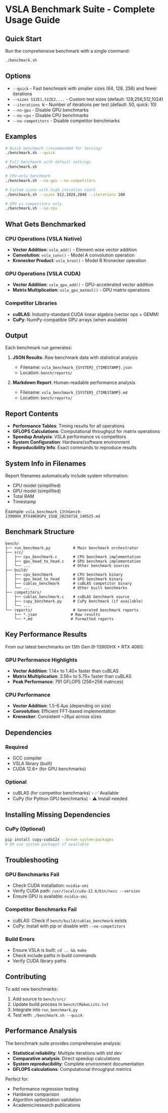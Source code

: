 # VSLA Benchmark Suite - Complete Usage Guide

## Quick Start

Run the comprehensive benchmark with a single command:

```bash
./benchmark.sh
```

## Options

- `--quick` - Fast benchmark with smaller sizes (64, 128, 256) and fewer iterations
- `--sizes SIZE1,SIZE2,...` - Custom test sizes (default: 128,256,512,1024)
- `--iterations N` - Number of iterations per test (default: 50, quick: 10)
- `--no-gpu` - Disable GPU benchmarks
- `--no-cpu` - Disable CPU benchmarks  
- `--no-competitors` - Disable competitor benchmarks

## Examples

```bash
# Quick benchmark (recommended for testing)
./benchmark.sh --quick

# Full benchmark with default settings
./benchmark.sh

# CPU-only benchmark
./benchmark.sh --no-gpu --no-competitors

# Custom sizes with high iteration count
./benchmark.sh --sizes 512,1024,2048 --iterations 100

# GPU vs competitors only
./benchmark.sh --no-cpu
```

## What Gets Benchmarked

### CPU Operations (VSLA Native)
- **Vector Addition**: `vsla_add()` - Element-wise vector addition
- **Convolution**: `vsla_conv()` - Model A convolution operation 
- **Kronecker Product**: `vsla_kron()` - Model B Kronecker operation

### GPU Operations (VSLA CUDA)
- **Vector Addition**: `vsla_gpu_add()` - GPU-accelerated vector addition
- **Matrix Multiplication**: `vsla_gpu_matmul()` - GPU matrix operations

### Competitor Libraries
- **cuBLAS**: Industry-standard CUDA linear algebra (vector ops + GEMM)
- **CuPy**: NumPy-compatible GPU arrays (when available)

## Output

Each benchmark run generates:

1. **JSON Results**: Raw benchmark data with statistical analysis
   - Filename: `vsla_benchmark_{SYSTEM}_{TIMESTAMP}.json`
   - Location: `bench/reports/`

2. **Markdown Report**: Human-readable performance analysis
   - Filename: `vsla_benchmark_{SYSTEM}_{TIMESTAMP}.md`
   - Location: `bench/reports/`

## Report Contents

- **Performance Tables**: Timing results for all operations
- **GFLOPS Calculations**: Computational throughput for matrix operations
- **Speedup Analysis**: VSLA performance vs competitors
- **System Configuration**: Hardware/software environment
- **Reproducibility Info**: Exact commands to reproduce results

## System Info in Filenames

Report filenames automatically include system information:
- CPU model (simplified)
- GPU model (simplified) 
- Total RAM
- Timestamp

Example: `vsla_benchmark_13thGeni9-13900HX_RTX4060GPU_15GB_20250716_140525.md`

## Benchmark Structure

```
bench/
├── run_benchmark.py          # Main benchmark orchestrator
├── src/
│   ├── cpu_benchmark.c       # CPU benchmark implementation
│   ├── gpu_head_to_head.c    # GPU benchmark implementation
│   └── ...                   # Other benchmark sources
├── build/
│   ├── cpu_benchmark         # CPU benchmark binary
│   ├── gpu_head_to_head      # GPU benchmark binary
│   ├── cublas_benchmark      # cuBLAS competitor binary
│   └── ...                   # Other built benchmarks
├── competitors/
│   ├── cublas_benchmark.c    # cuBLAS benchmark source
│   ├── cupy_benchmark.py     # CuPy benchmark (if available)
│   └── ...
└── reports/                  # Generated benchmark reports
    ├── *.json               # Raw results
    └── *.md                 # Formatted reports
```

## Key Performance Results

From our latest benchmarks on 13th Gen i9-13900HX + RTX 4060:

### GPU Performance Highlights
- **Vector Addition**: 1.14× to 1.40× faster than cuBLAS
- **Matrix Multiplication**: 3.56× to 5.75× faster than cuBLAS
- **Peak Performance**: 791 GFLOPS (256×256 matrices)

### CPU Performance
- **Vector Addition**: 1.5-6.4μs (depending on size)
- **Convolution**: Efficient FFT-based implementation
- **Kronecker**: Consistent ~26μs across sizes

## Dependencies

### Required
- GCC compiler
- VSLA library (built)
- CUDA 12.6+ (for GPU benchmarks)

### Optional
- cuBLAS (for competitor benchmarks) - ✅ Available
- CuPy (for Python GPU benchmarks) - ⚠️ Install needed

## Installing Missing Dependencies

### CuPy (Optional)
```bash
pip install cupy-cuda12x --break-system-packages
# OR use system packages if available
```

## Troubleshooting

### GPU Benchmarks Fail
- Check CUDA installation: `nvidia-smi`
- Verify CUDA path: `/usr/local/cuda-12.6/bin/nvcc --version`
- Ensure GPU is available: `nvidia-smi`

### Competitor Benchmarks Fail
- cuBLAS: Check if `bench/build/cublas_benchmark` exists
- CuPy: Install with pip or disable with `--no-competitors`

### Build Errors
- Ensure VSLA is built: `cd .. && make`
- Check include paths in build commands
- Verify CUDA library paths

## Contributing

To add new benchmarks:

1. Add source to `bench/src/`
2. Update build process in `bench/CMakeLists.txt`
3. Integrate into `run_benchmark.py`
4. Test with `./benchmark.sh --quick`

## Performance Analysis

The benchmark suite provides comprehensive analysis:

- **Statistical reliability**: Multiple iterations with std dev
- **Comparative analysis**: Direct speedup calculations
- **System reproducibility**: Complete environment documentation
- **GFLOPS calculations**: Computational throughput metrics

Perfect for:
- Performance regression testing
- Hardware comparison
- Algorithm optimization validation
- Academic/research publications